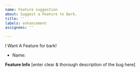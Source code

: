 ```yaml
---
name: Feature suggestion
about: Suggest a Feature to Bark.
title: ''
labels: enhancement
assignees: ''

---
```


I Want A Feature for bark!

 - Name:

**Feature Info**
[enter clear & thorough description of the bug here]
